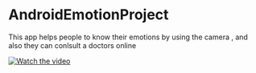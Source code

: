 # AndroidEmotionProject
This app helps people to know their emotions by using the camera , and also they can conlsult a doctors online


 [![Watch the video](https://colinbendell.cloudinary.com/image/upload/c_crop,f_auto,g_auto,h_350,w_400/v1512090971/Wizard-Clap-by-Markus-Magnusson.gif)](https://youtu.be/SoVu7dKaNUM)
